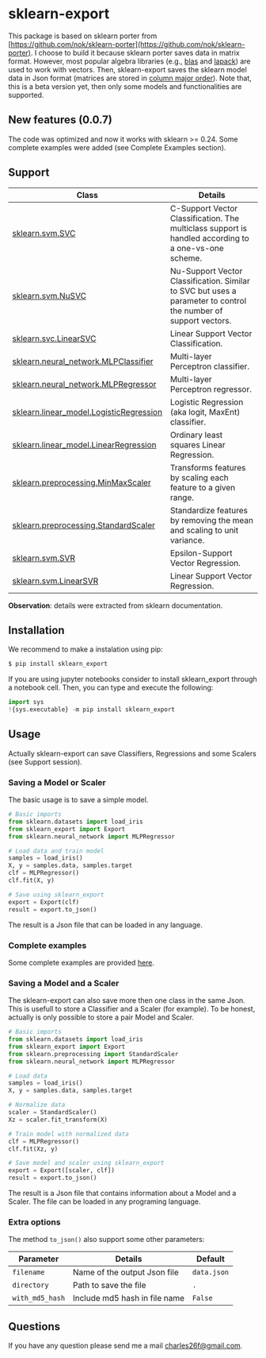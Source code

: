 # sklearn-export

This package is based on sklearn porter from [https://github.com/nok/sklearn-porter](https://github.com/nok/sklearn-porter).  I choose to build it because sklearn porter saves data in matrix format. However, most popular algebra libraries (e.g., [blas](http://www.netlib.org/blas/) and [lapack](http://www.netlib.org/lapack/)) are used to work with vectors. Then, sklearn-export saves the sklearn model data in Json format (matrices are stored in [column major order](https://en.wikipedia.org/wiki/Row-_and_column-major_order)).  Note that, this is a beta version yet, then only some models and functionalities are supported.

## New features (0.0.7)

The code was optimized and now it works with sklearn >= 0.24. Some complete examples were added (see Complete Examples section).

## Support

|  Class | Details  |
| ------------ | ------ |
| [sklearn.svm.SVC](http://scikit-learn.org/stable/modules/generated/sklearn.svm.SVC.html)| C-Support Vector Classification. The multiclass support is handled according to a one-vs-one scheme.|
| [sklearn.svm.NuSVC](http://scikit-learn.org/stable/modules/generated/sklearn.svm.NuSVC.html) | Nu-Support Vector Classification. Similar to SVC but uses a parameter to control the number of support vectors. |
|[sklearn.svc.LinearSVC](http://scikit-learn.org/stable/modules/generated/sklearn.svm.LinearSVC.html) | Linear Support Vector Classification.|
|[sklearn.neural_network.MLPClassifier](http://scikit-learn.org/stable/modules/generated/sklearn.neural_network.MLPClassifier.html)| Multi-layer Perceptron classifier.|
|[sklearn.neural_network.MLPRegressor](http://scikit-learn.org/stable/modules/generated/sklearn.neural_network.MLPRegressor.html)|Multi-layer Perceptron regressor.|
|[sklearn.linear_model.LogisticRegression](https://scikit-learn.org/stable/modules/generated/sklearn.linear_model.LogisticRegression.html)|Logistic Regression (aka logit, MaxEnt) classifier.|
|[sklearn.linear_model.LinearRegression](https://scikit-learn.org/stable/modules/generated/sklearn.linear_model.LinearRegression.html)|Ordinary least squares Linear Regression.|
|[sklearn.preprocessing.MinMaxScaler](https://scikit-learn.org/stable/modules/generated/sklearn.preprocessing.MinMaxScaler.html)|Transforms features by scaling each feature to a given range.|
|[sklearn.preprocessing.StandardScaler](https://scikit-learn.org/stable/modules/generated/sklearn.preprocessing.StandardScaler.html)|Standardize features by removing the mean and scaling to unit variance.|
|[sklearn.svm.SVR](https://scikit-learn.org/stable/modules/generated/sklearn.svm.SVR.html)|Epsilon-Support Vector Regression.|
|[sklearn.svm.LinearSVR](https://scikit-learn.org/stable/modules/generated/sklearn.svm.LinearSVR.html)|Linear Support Vector Regression.|

**Observation**: details were extracted from sklearn documentation.
## Installation
We recommend to make a instalation using pip:
```bash
$ pip install sklearn_export
```
If you are using jupyter notebooks consider to install sklearn_export through a notebook cell. Then, you can type and execute the following:
```python
import sys
!{sys.executable} -m pip install sklearn_export
```
## Usage

Actually sklearn-export can save Classifiers, Regressions and some Scalers (see Support session).

### Saving a Model or Scaler

 The basic usage is to save a simple model.
```python
# Basic imports
from sklearn.datasets import load_iris
from sklearn_export import Export
from sklearn.neural_network import MLPRegressor

# Load data and train model
samples = load_iris()
X, y = samples.data, samples.target
clf = MLPRegressor()
clf.fit(X, y)

# Save using sklearn_export
export = Export(clf)
result = export.to_json()
```
The result is a Json file that can be loaded in any language.

### Complete examples

Some complete examples are provided [here](https://github.com/gobber/sklearn-export/examples/).

### Saving a Model and a Scaler
The sklearn-export can also save more then one class in the same Json. This is usefull to store a Classifier and a Scaler (for example). To be honest, actually is only possible to store a pair Model and Scaler.
```python
# Basic imports
from sklearn.datasets import load_iris
from sklearn_export import Export
from sklearn.preprocessing import StandardScaler
from sklearn.neural_network import MLPRegressor

# Load data
samples = load_iris()
X, y = samples.data, samples.target

# Normalize data
scaler = StandardScaler()
Xz = scaler.fit_transform(X)

# Train model with normalized data
clf = MLPRegressor()
clf.fit(Xz, y)

# Save model and scaler using sklearn_export
export = Export([scaler, clf])
result = export.to_json()
```
 The result is a Json file that contains information about a Model and a Scaler. The file can be loaded in any programing language.

### Extra options

The method `to_json()` also support some other parameters:

|  Parameter | Details  | Default |
| -------- | ------ | ------ |
| `filename` | Name of the output Json file | `data.json` |
| `directory` | Path to save the file | `.` |
| `with_md5_hash` | Include md5 hash in file name | `False` |

## Questions
If you have any question please send me a mail <charles26f@gmail.com>.

